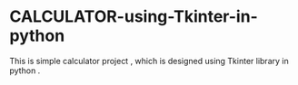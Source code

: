 # CALCULATOR-using-Tkinter-in-python
This is simple calculator project , which is designed using Tkinter library in python .
